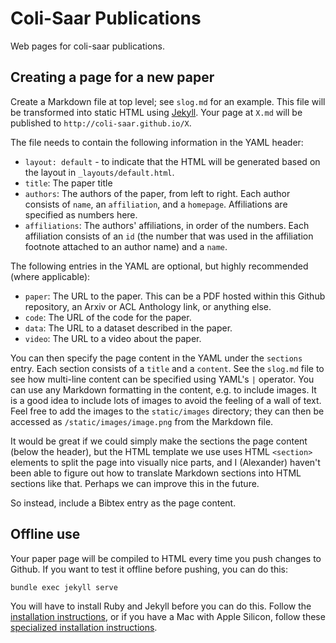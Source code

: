 # Coli-Saar Publications

Web pages for coli-saar publications.


## Creating a page for a new paper

Create a Markdown file at top level; see `slog.md` for an example. This file will be transformed into static HTML using [Jekyll](https://jekyllrb.com/). Your page at `X.md` will be published to `http://coli-saar.github.io/X`.

The file needs to contain the following information in the YAML header:

- `layout: default` - to indicate that the HTML will be generated based on the layout in `_layouts/default.html`.
- `title`: The paper title
- `authors`: The authors of the paper, from left to right. Each author consists of `name`, an `affiliation`, and a `homepage`. Affiliations are specified as numbers here.
- `affiliations`: The authors' affiliations, in order of the numbers. Each affiliation consists of an `id` (the number that was used in the affiliation footnote attached to an author name) and a `name`.

The following entries in the YAML are optional, but highly recommended (where applicable):
- `paper`: The URL to the paper. This can be a PDF hosted within this Github repository, an Arxiv or ACL Anthology link, or anything else.
- `code`: The URL of the code for the paper.
- `data`: The URL to a dataset described in the paper.
- `video`: The URL to a video about the paper.

You can then specify the page content in the YAML under the `sections` entry. Each section consists of a `title` and a `content`. See the `slog.md` file to see how multi-line content can be specified using YAML's `|` operator. You can use any Markdown formatting in the content, e.g. to include images. It is a good idea to include lots of images to avoid the feeling of a wall of text. Feel free to add the images to the `static/images` directory; they can then be accessed as `/static/images/image.png` from the Markdown file.

It would be great if we could simply make the sections the page content (below the header), but the HTML template we use uses HTML `<section>` elements to split the page into visually nice parts, and I (Alexander) haven't been able to figure out how to translate Markdown sections into HTML sections like that. Perhaps we can improve this in the future.

So instead, include a Bibtex entry as the page content.


## Offline use

Your paper page will be compiled to HTML every time you push changes to Github. If you want to test it offline before pushing, you can do this:

```
bundle exec jekyll serve
```

You will have to install Ruby and Jekyll before you can do this. Follow the [installation instructions](https://jekyllrb.com/docs/), or if you have a Mac with Apple Silicon, follow these [specialized installation instructions](https://abyte.space/2023/10/install-ruby3-jekyll-macos-apple-silicon).


